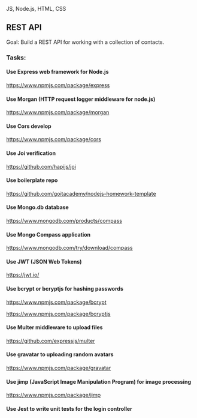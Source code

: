 JS, Node.js, HTML, CSS

## REST API

Goal: Build a REST API for working with a collection of contacts.

### Tasks:

#### Use Express web framework for Node.js

https://www.npmjs.com/package/express

#### Use Morgan (HTTP request logger middleware for node.js)

https://www.npmjs.com/package/morgan

#### Use Cors develop

https://www.npmjs.com/package/cors

#### Use Joi verification

https://github.com/hapijs/joi

#### Use boilerplate repo

https://github.com/goitacademy/nodejs-homework-template

#### Use Mongo.db database

https://www.mongodb.com/products/compass

#### Use Mongo Compass application

https://www.mongodb.com/try/download/compass

#### Use JWT (JSON Web Tokens)

https://jwt.io/

#### Use bcrypt or bcryptjs for hashing passwords

https://www.npmjs.com/package/bcrypt

https://www.npmjs.com/package/bcryptjs

#### Use Multer middleware to upload files

https://github.com/expressjs/multer

#### Use gravatar to uploading random avatars

https://www.npmjs.com/package/gravatar

#### Use jimp (JavaScript Image Manipulation Program) for image processing

https://www.npmjs.com/package/jimp

#### Use Jest to write unit tests for the login controller
